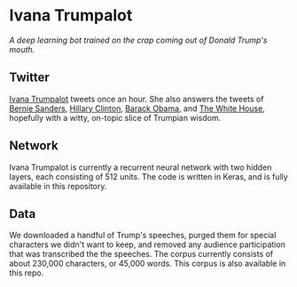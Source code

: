 Ivana Trumpalot
===============

*A deep learning bot trained on the crap coming out of Donald Trump's mouth.*


Twitter
-------

[Ivana Trumpalot](https://twitter.com/IvanaTrumpalot) tweets once an hour. She also answers the tweets of [Bernie Sanders](https://twitter.com/berniesanders), [Hillary Clinton](https://twitter.com/hillaryclinton), [Barack Obama](https://twitter.com/barackobama), and [The White House](https://twitter.com/whitehouse), hopefully with a witty, on-topic slice of Trumpian wisdom.


Network
-------

Ivana Trumpalot is currently a recurrent neural network with two hidden layers, each consisting of 512 units. The code is written in Keras, and is fully available in this repository.


Data
----

We downloaded a handful of Trump's speeches, purged them for special characters we didn't want to keep, and removed any audience participation that was transcribed the the speeches. The corpus currently consists of about 230,000 characters, or 45,000 words. This corpus is also available in this repo.

